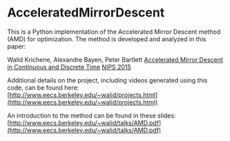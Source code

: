 AcceleratedMirrorDescent
=========

This is a Python implementation of the Accelerated Mirror Descent method (AMD) for optimization.
The method is developed and analyzed in this paper:

Walid Krichene, Alexandre Bayen, Peter Bartlett
[Accelerated Mirror Descent in Continuous and Discrete Time](http://eecs.berkeley.edu/~walid/papers/NIPS-AMD.pdf)
[NIPS 2015](http://nips.cc)


Additional details on the project, including videos generated using this code, can be found here:
[http://www.eecs.berkeley.edu/~walid/projects.html](http://www.eecs.berkeley.edu/~walid/projects.html)

An introduction to the method can be found in these slides:
[http://www.eecs.berkeley.edu/~walid/talks/AMD.pdf](http://www.eecs.berkeley.edu/~walid/talks/AMD.pdf)


